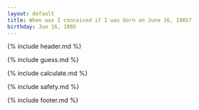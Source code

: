 ```yaml
---
layout: default
title: When was I conceived if I was born on June 16, 1905?
birthday: Jun 16, 1905
---
```


{% include header.md %}

{% include guess.md %}

{% include calculate.md %}

{% include safety.md %}

{% include footer.md %}



